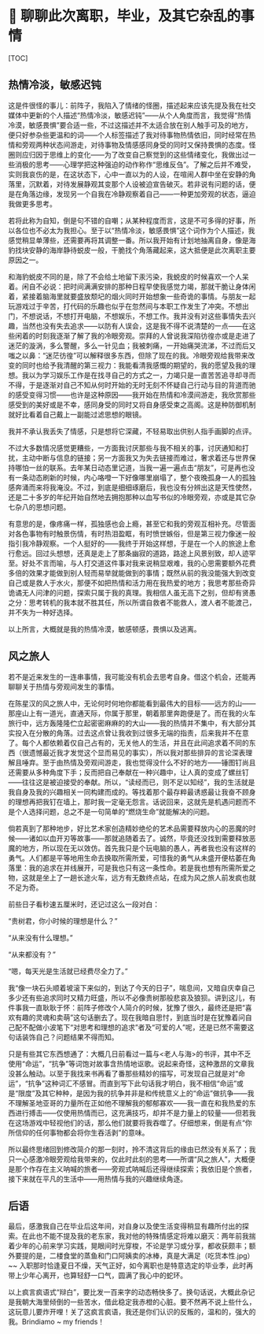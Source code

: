 # 💖 聊聊此次离职，毕业，及其它杂乱的事情

[TOC]

## 热情冷淡，敏感迟钝

这是件很怪的事儿：前阵子，我陷入了情绪的怪圈，描述起来应该先提及我在社交媒体中更新的个人描述“热情冷淡，敏感迟钝”——从个人角度而言，我觉得“热情冷漠，敏感畏惧”要合适一些，不过这描述并不太适合放在别人触手可及的地方，便只好参杂些更温和的词——个人标签描述了我对待事物热情依旧，同时经常在热情和旁观两种状态间游走，对待事物及情感感同身受的同时又保持畏惧的态度。怪圈则应归因于思维上的变化——为了改变自己察觉到的这些情绪变化，我做出过一些消极的思考——心理学把这种强迫的动作称作“思维反刍”。了解之后并不难受，实则我哀伤的是，在这状态下，心中一直以为的人设，在喧闹人群中坐在安静的角落里，沉默着，对待发展静观其变那个人设被迫宣告破灭。若非说有问题的话，便是在角落边缘，发现另一个自我在冷静观察着自己——一种更加旁观的状态，逼迫我做更多思考。

若将此称为自知，倒是句不错的自嘲；从某种程度而言，这是不可多得的好事，所以各位也不必太为我担心。至于以“热情冷淡，敏感畏惧”这个词作为个人描述，我感觉稍显单薄些，还需要再将其调整一番。所以我开始有计划地抽离自身，像是海豹找块安静的海岸静待蜕皮一般，干脆找个角落藏起来，这大抵便是此次离职主要原因之一。

和海豹蜕皮不同的是，除了不会给土地留下汞污染，我蜕皮的时候喜欢一个人呆着。闲自不必说：把时间满满安排的那种日程早使我感觉力竭，那就干脆让身体闲着，紧接着脑海里就要盛放颓圮的烟火同时开始想象一些奇诡的事情。与朋友一起玩游戏过于辛苦，打代码的乐趣也似乎在忽然间与本职工作发生了冲突。不想出门，不想说话，不想打开电脑，不想娱乐，不想工作。我并没有对这些事情失去兴趣，当然也没有失去追求——以防有人误会，这是我不得不说清楚的一点——在这些闲着的时刻我逐渐了解了我的冷眼旁观。崇拜的人曾说我深陷彷徨亦或是走进了迷茫的漩涡，多么警醒，多么一针见血；我被刺痛，一开始痛哭流涕，不过而后又嗤之以鼻：“迷茫彷徨”可以解释很多东西，但除了现在的我。冷眼旁观给我带来改变的同时也给予我清醒的第三视力：我能看清我感慨的期望的，我的愿望及我的理想。我以为学习娱乐工作是在找寻自己的方式之一，力竭只是一直苦苦追寻却寻而不得，于是逐渐对自己不知从何时开始的无时无刻不怀疑自己行动与目的背道而驰的感受变得习惯——也许是这种原因——我开始在热情和冷漠间游走，我欣赏那些感受到的美好或是不幸，感同身受的同时又将自身感受束之高阁。这是种防御机制就好比看着自己戴上一副能过滤思想的眼镜。

我并不承认我丢失了情感，只是想将它深藏，不轻易取出供别人指手画脚的点评。

不过大多数情况感觉更糟些，一方面我讨厌那些与我不相关的事，讨厌通知和打扰，主动中断与信息的链接；另一方面我又为失去链接而难过，奢求着还与世界保持哪怕一丝的联系。去年某日动态里记道，当我一遍一遍点击“朋友”，可是再也没有一条动态刷新的时候，内心咯噔一下好像哪里崩塌了，整个夜晚孤身一人的孤独感奔涌而来将我淹没。不过，到底是细细琢磨后，我也没有分辨出这是天性使然，还是二十多岁的年纪开始自然地去拥抱那种以血写书似的冷眼旁观，亦或是其它杂七杂八的思想问题。

有意思的是，像疼痛一样，孤独感也会上瘾，甚至它和我的旁观互相补充。尽管面对各色事物有时触景伤情，有时热泪盈眶，有时愤世嫉俗，但是第三视力像迷一般指引我冷静观察。一个人挺好的——我终于开始这样想，于是在一个人的旅途上愈行愈远。回过头想想，还真是走上了那条幽寂的道路，路途上风景别致，却人迹罕至。好处不言而喻，与人打交道这件事对我来说稍显艰难，我的心思需要额外花费多倍的效果才能做到别人轻而易举就能做到的事情；既然从前的我没能强大到改变自己或是救人于水火，那便不如把热情和活力用在我热爱的地方；我思考那些奇异诡谲无人问津的问题，探索只属于我的真理。我相信人虽无高下之别，但却有贤愚之分：思考转机的我本就不胜其任，所以所谓自救者不能救人，渡人者不能渡己，并不失为一种好选择。

以上所言，大概就是我的热情冷漠，敏感顿感，畏惧以及逃离。

## 风之旅人

若不是近来发生的一连串事情，我可能没有机会去思考自身。借这个机会，还能再聊聊关于热情与旁观间发生的事情。

在陈星汉的风之旅人中，无论何时何地你都能看到最伟大的目标——远方的山——那座山上有一道光，直通天际，你属于那里，朝着那里奔跑便是了。而在我的火车旅行中，远方轰隆隆伫立起密密麻麻的的大山——我的热情并不集中，有大部分其实投入在分散的角落。过去这点曾让我收到过很多无端的指责，后来我并不在意了。每个人都依赖着仅自己占有的，无关他人的生活，并且在此间追求着不同的东西（很遗憾最近我才发觉这个显而易见的事实），所以我对那些排异的言论深表理解且唾弃。至于由热情及旁观间游走，我也觉得没什么不好的地方——锤图钉尚且还需要从多种角度下手；反而把自己奉献在一种兴趣中，让人真的变成了螺丝钉——往往这是被迫接受的奉献。所以，“读经而已，则不足以知经”，我的生活就是我自身及我的兴趣相关一同构建而成的。等找着那个最存粹最诱惑最让我奋不顾身的理想再把我钉在墙上，那时我一定毫无怨言。话说回来，这就先是机遇问题而不是个人选择问题，总之不是一句简单的“燃烧生命”就能解决的问题。

倘若真到了那种地步，好比艺术家创造精妙绝伦的艺术品需要释放内心的恶魔的时候——诸如以血开刃等故事——那就追随着去了。诚然，毕竟还没找到需要释放恶魔的地方，所以现在无以效仿。首先我只是个玩电脑的愚人，再者我也没有这样的勇气。人们都是平等地用生命去换取所需所爱，可惜我的勇气从未盛开便枯萎在角落里：我的追求在并线展开，可是我也只有这一条性命。若是我也想有所需所爱之物，这就是坐上了一趟长途火车，远方有无数终点站，在成为风之旅人前发疯也就不足为奇。

前些日子看秒速五厘米时，还记过这么一段对白：

“贵树君，你小时候的理想是什么？”

“从来没有什么理想。”

“从来都没有？”

“嗯，每天光是生活就已经费尽全力了。”

我“像一块石头顺着坡滚下来似的，到达了今天的日子”，喘息间，又暗自庆幸自己多少还有些追求同时又精力旺盛，所以不必像贵树那般悲哀及狼狈。讲到这儿，有件事我一直耿耿于怀：前阵子修改个人简介的时候，犹豫了很久，最终还是把“喜欢有趣的灵魂和卖萌”这句话删去了。现在我暗自思忖，到底当时是在犹豫着问自己配不配做小波笔下“对思考和理想的追求”者及“可爱的人”呢，还是已然不需要这句话装饰自己？问题结果不得而知。

只是有些其它东西想通了：大概几日前看过一篇与<老人与海>的书评，其中不乏使用“命运”，“抗争”等词饱对故事含热情地讴歌。说起来奇怪，这种激昂的文章我没甚么触动。以至于我找来书再看了番那些精妙的描写，可发现自己就是对“命运”，“抗争”这种词汇不感冒。而直到写下此句话我才明白，我不相信“命运”或是“限度”及其它种种，是因为我的抗争并非是和传统意义上的“命运”做抗争——我不理解圣地亚哥的力量所在正如他不理解我的郁郁寡欢——我一直在和我热爱的东西进行搏击——仅使用热情而已，这充满技巧，却并不是力量上的较量——但若我在这场游戏中轻视他们的话，那么他们就要将我吞噬了。仔细想来，倒是有点“你所信仰的任何事物都会将你生吞活剥”的意味。

所以最终思绪回到修改简介的那一刻时，拎不清这背后的缘由已然没有关系了；我只一心感激冷眼旁观给我带来的，仅此时此刻的思考——所谓“风之旅人”，大概便是那个作存在主义呐喊的旅者——旁观式呐喊后还得继续探索；我依旧是个旅者，接下来就在平凡的生活中——用热情与我的兴趣继续角逐。

## 后语

最后，感激我自己在毕业后这年间，对自身以及使生活变得稍显有趣所付出的探索。在此也不能不提及我的老东家，我对他的特殊情感定将难以磨灭：两年前我揣着少年的心前来学习实践，晃眼间时光穿梭，不论是学习或分享，都收获颇丰；额外要提的是，二楼食堂的蒸鱼和门口阿姨卖的冰棒，真是大满足（吃货本性.jpg）~~ 入职那时恰逢夏日不燥，天气正好，如今离职也是特意选定的毕业季，此时再带上少年心离开，也算轻舒一口气，圆满了我心中的蛇环。

以上疯言疯语式“辩白”，要比发一百来字的动态畅快多了。换句话说，大概此杂记是我朝大海里倾倒的一些苦水，借此稳定我赤橙的心脏。要不然再不说上些什么，这玩意儿要炸开哩！关了这疯言疯语，我还是你们认识的反叛的，温和的，强大的我。Brindiamo ~ my friends！


